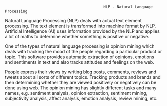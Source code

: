                                                 NLP - Natural Language Processing

Natural Language Processing (NLP) deals with actual text element processing. The text element is transformed into machine format by NLP. Artificial Intelligence (AI) uses information provided by the NLP and applies a lot of maths to determine whether something is positive or negative.

One of the types of natural language processing is opinion mining which deals with tracking the mood of the people regarding a particular product or topic. This software provides automatic extraction of opinions, emotions and sentiments in text and also tracks attitudes and feelings on the web. 

People express their views by writing blog posts, comments, reviews and tweets about all sorts of different topics. Tracking products and brands and then determining whether they are viewed positively or negatively can be done using web. The opinion mining has slightly different tasks and many names, e.g. sentiment analysis, opinion extraction, sentiment mining, subjectivity analysis, affect analysis, emotion analysis, review mining, etc.
